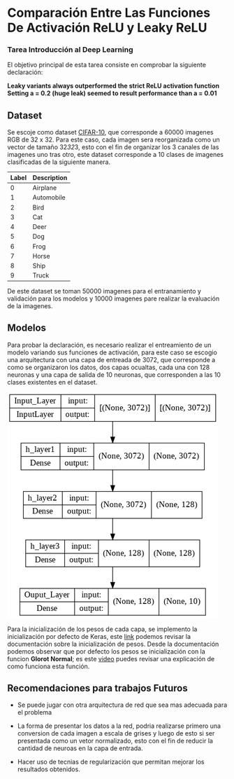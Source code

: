# Comparación Entre Las Funciones De Activación ReLU y Leaky ReLU
### Tarea Introducción al Deep Learning

El objetivo principal de esta tarea consiste en comprobar la siguiente declaración:

**Leaky variants always outperformed the strict ReLU activation function Setting a = 0.2 (huge leak) seemed to result performance than a = 0.01**

## Dataset

Se escoje como dataset [CIFAR-10](https://www.cs.toronto.edu/~kriz/cifar.html), que corresponde a 60000 imagenes RGB de 32 x 32.
Para este caso, cada imagen sera reorganizada como un vector de tamaño 32*32*3, esto con el fin de organizar los 3 canales de
las imagenes uno tras otro, este dataset corresponde a 10 clases de imagenes clasificadas de la siguiente manera.

| Label | Description |
|-------|-------------|
| 0     | Airplane    |
| 1     | Automobile  |
| 2     | Bird        |
| 3     | Cat         |
| 4     | Deer        |
| 5     | Dog         |
| 6     | Frog        |
| 7     | Horse       |
| 8     | Ship        |
| 9     | Truck       |

De este dataset se toman 50000 imagenes para el entranamiento y validación para los modelos y 10000 imagenes pare realizar la
evaluación de la imagenes.


## Modelos

Para probar la declaración, es necesario realizar el entreamiento de un modelo variando sus funciones de activación, para este caso
se escogio una arquitectura con una capa de entreada de 3072, que corresponde a como se organizaron los datos, dos capas ocualtas,
cada una con 128 neuronas y una capa de salida de 10 neuronas, que corresponden a las 10 clases existentes en el dataset.

![Arquitectura de red](/arc.png)

Para la inicialización de los pesos de cada capa, se implemento la inicialización por defecto de Keras, este [link](https://keras.io/api/layers/initializers/)
podemos revisar la documentación sobre la inicialización de pesos. Desde la documentación podemos observar que por defecto
los pesos se inicialización con la funcion **Glorot Normal**; es este [video](https://www.youtube.com/watch?v=ScWTYHQra5E&t=334s)
puedes revisar una explicación de como funciona esta función.

## Recomendaciones para trabajos Futuros

- Se puede jugar con otra arquitectura de red que sea mas adecuada para el problema

- La forma de presentar los datos a la red, podria realizarse primero una conversion de cada imagen a escala de grises y luego de esto si ser presentada como un vetor normalizado, esto con el fin de reducir la cantidad de neuroas en la capa de entrada.

- Hacer uso de tecnias de regularización que permitan mejorar los resultados obtenidos.
